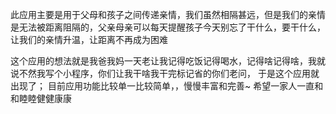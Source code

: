 此应用主要是用于父母和孩子之间传递亲情，我们虽然相隔甚远，但是我们的亲情是无法被距离阻隔的，父亲母亲可以每天提醒孩子今天别忘了干什么，要干什么，让我们的亲情升温，让距离不再成为困难

这个应用的想法就是我爸我妈一天老让我记得吃饭记得喝水，记得啥记得啥，我就说不然我写个小程序，你们让我干啥我干完标记省的你们老问，
于是这个应用就出现了；
目前应用功能比较单一比较简单，，慢慢丰富和完善~
希望一家人一直和和睦睦健健康康
